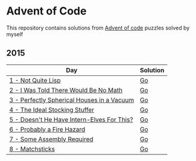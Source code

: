 # Advent of Code

This repository contains solutions from [Advent of code](https://adventofcode.com/) puzzles solved by myself

## 2015

| Day                                                                               | Solution                |
| --------------------------------------------------------------------------------- | ----------------------- |
| [1 - Not Quite Lisp](https://adventofcode.com/2015/day/1)                         | [Go](./2015/01/main.go) |
| [2 - I Was Told There Would Be No Math](https://adventofcode.com/2015/day/2)      | [Go](./2015/02/main.go) |
| [3 - Perfectly Spherical Houses in a Vacuum](https://adventofcode.com/2015/day/3) | [Go](./2015/03/main.go) |
| [4 - The Ideal Stocking Stuffer](https://adventofcode.com/2015/day/4)             | [Go](./2015/04/main.go) |
| [5 - Doesn't He Have Intern-Elves For This?](https://adventofcode.com/2015/day/5) | [Go](./2015/05/main.go) |
| [6 - Probably a Fire Hazard](https://adventofcode.com/2015/day/6)                 | [Go](./2015/06/main.go) |
| [7 - Some Assembly Required](https://adventofcode.com/2015/day/7)                 | [Go](./2015/07/main.go) |
| [8 - Matchsticks](https://adventofcode.com/2015/day/8)                            | [Go](./2015/08/main.go) |
